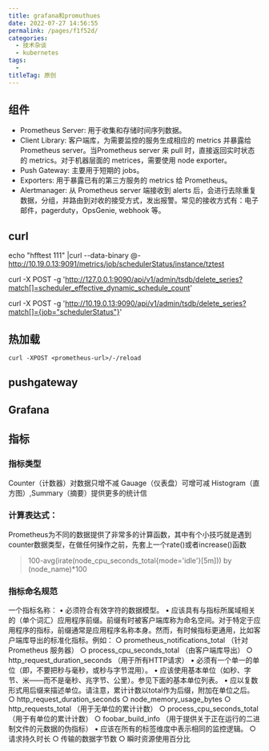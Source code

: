 ```yaml
---
title: grafana和promuthues
date: 2022-07-27 14:56:55
permalink: /pages/f1f52d/
categories:
  - 技术杂谈
  - kubernetes
tags:
  - 
titleTag: 原创
---
```



## 组件
- Prometheus Server: 用于收集和存储时间序列数据。
- Client Library: 客户端库，为需要监控的服务生成相应的 metrics 并暴露给 Prometheus server。当Prometheus server 来 pull 时，直接返回实时状态的 metrics。对于机器层面的 metrices，需要使用 node exporter。
- Push Gateway: 主要用于短期的 jobs。
- Exporters: 用于暴露已有的第三方服务的 metrics 给 Prometheus。
- Alertmanager: 从 Prometheus server 端接收到 alerts 后，会进行去除重复数据，分组，并路由到对收的接受方式，发出报警。常见的接收方式有：电子邮件，pagerduty，OpsGenie, webhook 等。



## curl
echo "hfftest 111" |curl --data-binary @- http://10.19.0.13:9091/metrics/job/schedulerStatus/instance/tztest

curl -X POST -g 'http://127.0.0.1:9090/api/v1/admin/tsdb/delete_series?match[]=scheduler_effective_dynamic_schedule_count' 

 curl -X POST -g 'http://10.19.0.13:9090/api/v1/admin/tsdb/delete_series?match[]={job="schedulerStatus"}'

## 热加载
```shell
curl -XPOST <prometheus-url>/-/reload
```

## pushgateway


## Grafana


## 指标
### 指标类型
Counter（计数器）对数据只增不减
Gauage（仪表盘）可增可减
Histogram（直方图）,Summary（摘要）提供更多的统计信

### 计算表达式：
Prometheus为不同的数据提供了非常多的计算函数，其中有个小技巧就是遇到counter数据类型，在做任何操作之前，先套上一个rate()或者increase()函数

>100-avg(irate(node_cpu_seconds_total{mode='idle'}[5m])) by (node_name)*100

### 指标命名规范
一个指标名称：
	• 必须符合有效字符的数据模型。
	• 应该具有与指标所属域相关的（单个词汇）应用程序前缀。前缀有时被客户端库称为命名空间。对于特定于应用程序的指标，前缀通常是应用程序名称本身。然而，有时候指标更通用，比如客户端库导出的标准化指标。例如：
		○ prometheus_notifications_total （针对Prometheus 服务器）
		○ process_cpu_seconds_total （由客户端库导出）
		○ http_request_duration_seconds （用于所有HTTP请求）
	• 必须有一个单一的单位（即，不要把秒与毫秒，或秒与字节混用）。
	• 应该使用基本单位（如秒、字节、米——而不是毫秒、兆字节、公里）。参见下面的基本单位列表。
	• 应以复数形式用后缀来描述单位。请注意，累计计数以total作为后缀，附加在单位之后。
		○ http_request_duration_seconds
		○ node_memory_usage_bytes
		○ http_requests_total （用于无单位的累计计数）
		○ process_cpu_seconds_total （用于有单位的累计计数）
		○ foobar_build_info （用于提供关于正在运行的二进制文件的元数据的伪指标）
	• 应该在所有的标签维度中表示相同的监控逻辑。
		○ 请求持久时长
		○ 传输的数据字节数
		○ 瞬时资源使用百分比
